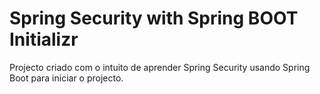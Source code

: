 # Spring Security with Spring BOOT Initializr
Projecto criado com o intuito de aprender Spring Security usando Spring Boot para iniciar o projecto.
